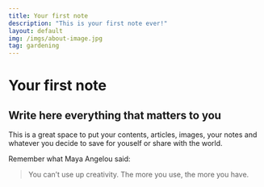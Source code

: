 ```yaml
---
title: Your first note
description: "This is your first note ever!"
layout: default
img: /imgs/about-image.jpg
tag: gardening
---
```


# Your first note

## Write here everything that matters to you

This is a great space to put your contents, articles, images, your notes and whatever you decide to save for youself or share with the world.

Remember what Maya Angelou said:

> You can’t use up creativity. The more you use, the more you have.
